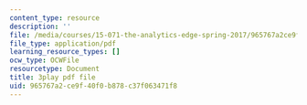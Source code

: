 ```yaml
---
content_type: resource
description: ''
file: /media/courses/15-071-the-analytics-edge-spring-2017/965767a2ce9f40f0b878c37f063471f8_IXwPD4R6V6M.pdf
file_type: application/pdf
learning_resource_types: []
ocw_type: OCWFile
resourcetype: Document
title: 3play pdf file
uid: 965767a2-ce9f-40f0-b878-c37f063471f8
---
```

